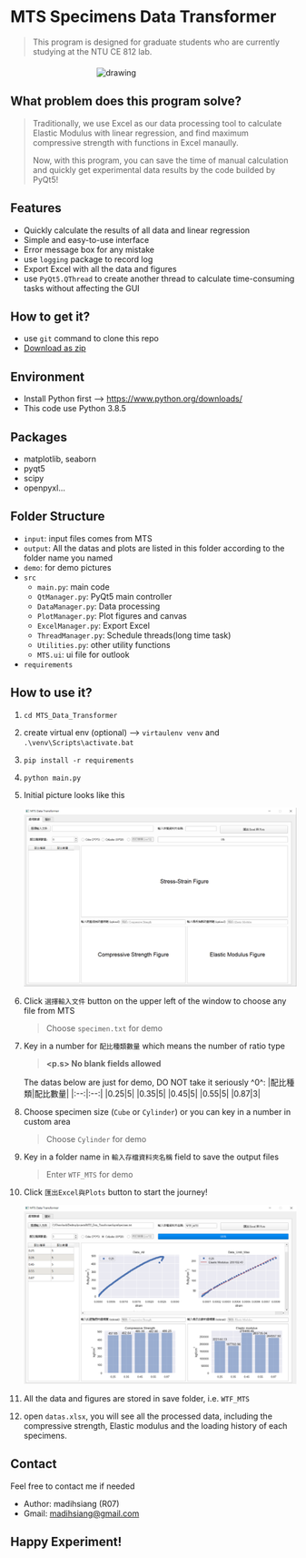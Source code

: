 # MTS Specimens Data Transformer

> This program is designed for graduate students who are currently studying at the NTU CE 812 lab.

<div style="display: flex; margin:20px">
<img src="./demo/demo.PNG" style="margin: auto" alt="drawing" width="200px"/>
</div>

## What problem does this program solve?

> Traditionally, we use Excel as our data processing tool to calculate Elastic Modulus with linear regression, and find maximum compressive strength with functions in Excel manaully.
>
> Now, with this program, you can save the time of manual calculation and quickly get experimental data results by the code builded by PyQt5!

## Features

- Quickly calculate the results of all data and linear regression
- Simple and easy-to-use interface
- Error message box for any mistake
- use `logging` package to record log
- Export Excel with all the data and figures
- use `PyQt5.QThread` to create another thread to calculate time-consuming tasks without affecting the GUI

## How to get it?

- use `git` command to clone this repo
- [Download as zip](https://github.com/DysonMa/MTS-Data-Transformer/archive/refs/heads/main.zip)

## Environment

- Install Python first --> https://www.python.org/downloads/
- This code use Python 3.8.5

## Packages

- matplotlib, seaborn
- pyqt5
- scipy
- openpyxl...

## Folder Structure

- `input`: input files comes from MTS
- `output`: All the datas and plots are listed in this folder according to the folder name you named
- `demo`: for demo pictures
- `src`
  - `main.py`: main code
  - `QtManager.py`: PyQt5 main controller
  - `DataManager.py`: Data processing
  - `PlotManager.py`: Plot figures and canvas
  - `ExcelManager.py`: Export Excel
  - `ThreadManager.py`: Schedule threads(long time task)
  - `Utilities.py`: other utility functions
  - `MTS.ui`: ui file for outlook
- `requirements`

## How to use it?

1. `cd MTS_Data_Transformer`
2. create virtual env (optional)  --> `virtaulenv venv` and `.\venv\Scripts\activate.bat`
3. `pip install -r requirements`
4. `python main.py`
5. Initial picture looks like this

   ![demo1](./demo/demo1.PNG)

6. Click `選擇輸入文件` button on the upper left of the window to choose any file from MTS

   > Choose `specimen.txt` for demo

7. Key in a number for `配比種類數量` which means the number of ratio type

   > **<p.s> No blank fields allowed**

   The datas below are just for demo, DO NOT take it seriously ^0^:
   |配比種類|配比數量|
   |:--:|:--:|
   |0.25|5|
   |0.35|5|
   |0.45|5|
   |0.55|5|
   |0.87|3|

8. Choose specimen size (`Cube` or `Cylinder`) or you can key in a number in custom area

   > Choose `Cylinder` for demo

9. Key in a folder name in `輸入存檔資料夾名稱` field to save the output files

   > Enter `WTF_MTS` for demo

10. Click `匯出Excel與Plots` button to start the journey!

    ![demo2](./demo/demo2.PNG)

11. All the data and figures are stored in save folder, i.e. `WTF_MTS`

12. open `datas.xlsx`, you will see all the processed data, including the compressive strength, Elastic modulus and the loading history of each specimens.

## Contact

Feel free to contact me if needed

- Author: madihsiang (R07)
- Gmail: madihsiang@gmail.com

## Happy Experiment!
